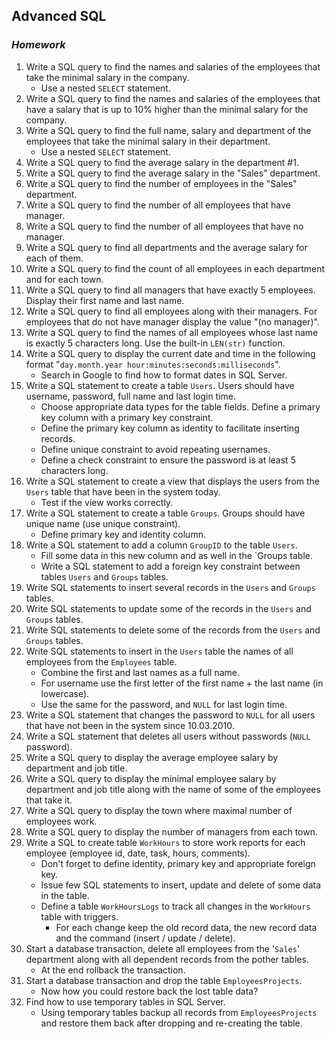 ## Advanced SQL
### _Homework_

1.	Write a SQL query to find the names and salaries of the employees that take the minimal salary in the company.
	*	Use a nested `SELECT` statement.
1.	Write a SQL query to find the names and salaries of the employees that have a salary that is up to 10% higher than the minimal salary for the company.
1.	Write a SQL query to find the full name, salary and department of the employees that take the minimal salary in their department.
	*	Use a nested `SELECT` statement.
1.	Write a SQL query to find the average salary in the department #1.
1.	Write a SQL query to find the average salary  in the "Sales" department.
1.	Write a SQL query to find the number of employees in the "Sales" department.
1.	Write a SQL query to find the number of all employees that have manager.
1.	Write a SQL query to find the number of all employees that have no manager.
1.	Write a SQL query to find all departments and the average salary for each of them.
1.	Write a SQL query to find the count of all employees in each department and for each town.
1.	Write a SQL query to find all managers that have exactly 5 employees. Display their first name and last name.
1.	Write a SQL query to find all employees along with their managers. For employees that do not have manager display the value "(no manager)".
1.	Write a SQL query to find the names of all employees whose last name is exactly 5 characters long. Use the built-in `LEN(str)` function.
1.	Write a SQL query to display the current date and time in the following format "`day.month.year hour:minutes:seconds:milliseconds`".
	*	Search in Google to find how to format dates in SQL Server.
1.	Write a SQL statement to create a table `Users`. Users should have username, password, full name and last login time.
	*	Choose appropriate data types for the table fields. Define a primary key column with a primary key constraint.
	*	Define the primary key column as identity to facilitate inserting records.
	*	Define unique constraint to avoid repeating usernames.
	*	Define a check constraint to ensure the password is at least 5 characters long.
1.	Write a SQL statement to create a view that displays the users from the `Users` table that have been in the system today.
	*	Test if the view works correctly.
1.	Write a SQL statement to create a table `Groups`. Groups should have unique name (use unique constraint).
	*	Define primary key and identity column.
1.	Write a SQL statement to add a column `GroupID` to the table `Users`.
	*	Fill some data in this new column and as well in the `Groups table.
	*	Write a SQL statement to add a foreign key constraint between tables `Users` and `Groups` tables.
1.	Write SQL statements to insert several records in the `Users` and `Groups` tables.
1.	Write SQL statements to update some of the records in the `Users` and `Groups` tables.
1.	Write SQL statements to delete some of the records from the `Users` and `Groups` tables.
1.	Write SQL statements to insert in the `Users` table the names of all employees from the `Employees` table.
	*	Combine the first and last names as a full name.
	*	For username use the first letter of the first name + the last name (in lowercase).
	*	Use the same for the password, and `NULL` for last login time.
1.	Write a SQL statement that changes the password to `NULL` for all users that have not been in the system since 10.03.2010.
1.	Write a SQL statement that deletes all users without passwords (`NULL` password).
1.	Write a SQL query to display the average employee salary by department and job title.
1.	Write a SQL query to display the minimal employee salary by department and job title along with the name of some of the employees that take it.
1.	Write a SQL query to display the town where maximal number of employees work.
1.	Write a SQL query to display the number of managers from each town.
1.	Write a SQL to create table `WorkHours` to store work reports for each employee (employee id, date, task, hours, comments).
	*	Don't forget to define  identity, primary key and appropriate foreign key. 
	*	Issue few SQL statements to insert, update and delete of some data in the table.
	*	Define a table `WorkHoursLogs` to track all changes in the `WorkHours` table with triggers.
		*	For each change keep the old record data, the new record data and the command (insert / update / delete).
1.	Start a database transaction, delete all employees from the '`Sales`' department along with all dependent records from the pother tables.
	*	At the end rollback the transaction.
1.	Start a database transaction and drop the table `EmployeesProjects`.
	*	Now how you could restore back the lost table data?
1.	Find how to use temporary tables in SQL Server.
	*	Using temporary tables backup all records from `EmployeesProjects` and restore them back after dropping and re-creating the table.
